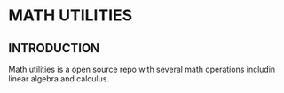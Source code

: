 # MATH UTILITIES

## INTRODUCTION

Math utilities is a open source repo with several math operations includin linear algebra 
and calculus. 
